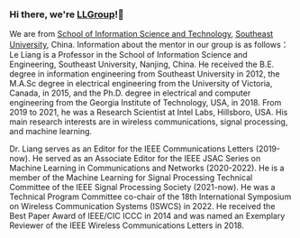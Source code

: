 ### Hi there, we're [LLGroup](https://liang-seu.net/)!:wave:
We are from [School of Information Science and Technology](https://radio.seu.edu.cn/main.htm), [Southeast University](https://www.seu.edu.cn/), China.
Information about the mentor in our group is as follows：
Le Liang is a Professor in the School of Information Science and Engineering, Southeast University, Nanjing, China. He received the B.E. degree in information engineering from Southeast University in 2012, the M.A.Sc degree in electrical engineering from the University of Victoria, Canada, in 2015, and the Ph.D. degree in electrical and computer engineering from the Georgia Institute of Technology, USA, in 2018. From 2019 to 2021, he was a Research Scientist at Intel Labs, Hillsboro, USA. His main research interests are in wireless communications, signal processing, and machine learning.

Dr. Liang serves as an Editor for the IEEE Communications Letters (2019-now). He served as an Associate Editor for the IEEE JSAC Series on Machine Learning in Communications and Networks (2020-2022). He is a member of the Machine Learning for Signal Processing Technical Committee of the IEEE Signal Processing Society (2021-now). He was a Technical Program Committee co-chair of the 18th International Symposium on Wireless Communication Systems (ISWCS) in 2022. He received the Best Paper Award of IEEE/CIC ICCC in 2014 and was named an Exemplary Reviewer of the IEEE Wireless Communications Letters in 2018.

